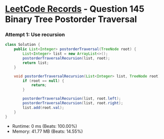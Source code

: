 # [LeetCode Records](../../README.md) - Question 145 Binary Tree Postorder Traversal

### Attempt 1: Use recursion
```java
class Solution {
    public List<Integer> postorderTraversal(TreeNode root) {
        List<Integer> list = new ArrayList<>();
        postorderTraversalRecursion(list, root);
        return list;
    }

    void postorderTraversalRecursion(List<Integer> list, TreeNode root) {
        if (root == null) {
            return;
        }

        postorderTraversalRecursion(list, root.left);
        postorderTraversalRecursion(list, root.right);
        list.add(root.val);
    }
}
```
- Runtime: 0 ms (Beats: 100.00%)
- Memory: 41.77 MB (Beats: 14.55%)

<br>
